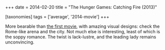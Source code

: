 +++
date = 2014-02-20
title = "The Hunger Games: Catching Fire (2013)"

[taxonomies]
tags = ['average', '2014-movie']
+++

More bearable than [the first movie], with amazing visual designs: check
the Rome-like arena and the city. Not much else is interesting, least of
which is the soppy romance. The twist is lack-lustre, and the leading
lady remains unconvincing.

  [the first movie]: http://movies.tshepang.net/the-hunger-games-2012
